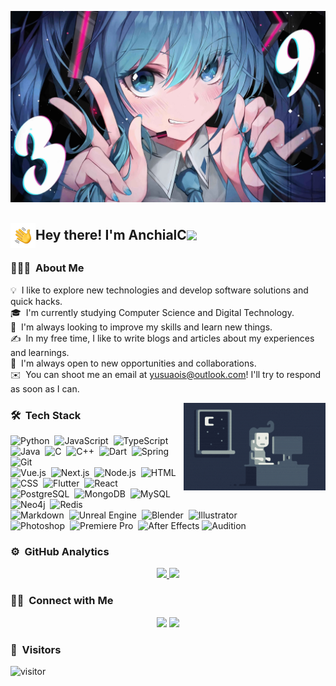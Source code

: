 ![头像](assets/头像.jpg)

<h2>
   <div style="display: flex; align-items: center;">
   <img src="./assets/Hand%20Wave.gif" width='40' align="left"/>
   <span style="line-height: 40px;">
   Hey there! I'm AnchialC
   </span>
   <img src="https://readme-typing-svg.herokuapp.com?font=Segoe+Script&center=true&lines=AnchialC." align="right"/>
  </div>
</h2>

<!-- ## 👋 &nbsp;Hey there! I'm AnC -->

### 👨🏻‍💻 &nbsp;About Me

💡 &nbsp;I like to explore new technologies and develop software solutions and quick hacks.\
🎓 &nbsp;I'm currently studying Computer Science and Digital Technology.\
🌱 &nbsp;I'm always looking to improve my skills and learn new things.\
✍️ &nbsp;In my free time, I like to write blogs and articles about my experiences and learnings.\
💬 &nbsp;I'm always open to new opportunities and collaborations.\
✉️ &nbsp;You can shoot me an email at yusuaois@outlook.com! I'll try to respond as soon as I can.

<img src="./assets/Night-Coding.gif" height="140px" weight="140px" align="right"/>

### 🛠 &nbsp;Tech Stack

![Python](https://img.shields.io/badge/-Python-05122A?style=flat&logo=python)&nbsp;
![JavaScript](https://img.shields.io/badge/-JavaScript-05122A?style=flat&logo=javascript)&nbsp;
![TypeScript](https://img.shields.io/badge/-TypeScript-05122A?style=flat&logo=typescript&logoColor=007ACC)&nbsp;
![Java](https://img.shields.io/badge/-Java-05122A?style=flat&logo=java&logoColor=007396)&nbsp;
![C](https://img.shields.io/badge/-C-05122A?style=flat&logo=C&logoColor=A8B9CC)&nbsp;
![C++](https://img.shields.io/badge/-C++-05122A?style=flat&logo=C%2B%2B&logoColor=00599C)&nbsp;
![Dart](https://img.shields.io/badge/-Dart-05122A?style=flat&logo=Dart&logoColor=0175C2)&nbsp;
![Spring](https://img.shields.io/badge/-Spring-05122A?style=flat&logo=spring&logoColor=6DB33F)&nbsp;
![Git](https://img.shields.io/badge/-Git-05122A?style=flat&logo=git)\
![Vue.js](https://img.shields.io/badge/-Vue.js-05122A?style=flat&logo=vue.js&logoColor=4FC08D)&nbsp;
![Next.js](https://img.shields.io/badge/-Next.js-05122A?style=flat&logo=next.js&logoColor=000000)&nbsp;
![Node.js](https://img.shields.io/badge/-Node.js-05122A?style=flat&logo=node.js)&nbsp;
![HTML](https://img.shields.io/badge/-HTML-05122A?style=flat&logo=HTML5)&nbsp;
![CSS](https://img.shields.io/badge/-CSS-05122A?style=flat&logo=CSS3&logoColor=1572B6)&nbsp;
![Flutter](https://img.shields.io/badge/-Flutter-05122A?style=flat&logo=flutter&logoColor=02569B)&nbsp;
![React](https://img.shields.io/badge/-React-05122A?style=flat&logo=react)\
![PostgreSQL](https://img.shields.io/badge/-PostgreSQL-05122A?style=flat&logo=postgresql&logoColor=316192)&nbsp;
![MongoDB](https://img.shields.io/badge/-MongoDB-05122A?style=flat&logo=mongodb&logoColor=47A248)&nbsp;
![MySQL](https://img.shields.io/badge/-MySQL-05122A?style=flat&logo=mysql&logoColor=4479A1)&nbsp;
![Neo4j](https://img.shields.io/badge/-Neo4j-05122A?style=flat&logo=neo4j&logoColor=0088A8)&nbsp;
![Redis](https://img.shields.io/badge/-Redis-05122A?style=flat&logo=redis&logoColor=DC382D)\
![Markdown](https://img.shields.io/badge/-Markdown-05122A?style=flat&logo=markdown)&nbsp;
![Unreal Engine](https://img.shields.io/badge/-Unreal%20Engine-05122A?style=flat&logo=unreal-engine&logoColor=000000)&nbsp;
![Blender](https://img.shields.io/badge/-Blender-05122A?style=flat&logo=blender&logoColor=DC382D)&nbsp;
![Illustrator](https://img.shields.io/badge/-Illustrator-05122A?style=flat&logo=adobe-illustrator)\
![Photoshop](https://img.shields.io/badge/-Photoshop-05122A?style=flat&logo=adobe-photoshop)&nbsp;
![Premiere Pro](https://img.shields.io/badge/-Premiere%20Pro-05122A?style=flat&logo=adobe-premiere-pro)&nbsp;
![After Effects](https://img.shields.io/badge/-After%20Effects-05122A?style=flat&logo=adobe-after-effects)
![Audition](https://img.shields.io/badge/-Audition-05122A?style=flat&logo=adobe-audition)

<!-- ![InDesign](https://img.shields.io/badge/-InDesign-05122A?style=flat&logo=adobe-indesign) -->

### ⚙️ &nbsp;GitHub Analytics

<p align="center">
<a href="https://space.bilibili.com/37213096">
  <img height="180em" src="https://github-readme-stats-eight-theta.vercel.app/api?username=yusuaois&show_icons=true&theme=tokyonight&include_all_commits=true&count_private=true"/>
  <img height="180em" src="https://github-readme-stats-eight-theta.vercel.app/api/top-langs/?username=yusuaois&layout=compact&langs_count=8&theme=tokyonight"/>
</a>
</p>

### 🤝🏻 &nbsp;Connect with Me

<p align="center">
<a href="https://space.bilibili.com/37213096"><img src="https://img.shields.io/badge/-BiliBili.com-3423A6?style=flat&logo=BiliBili&logoColor=white"/></a>
<a href="mailto:yusuaois@outlook.com"><img src="https://img.shields.io/badge/-yusuaois@outlook.com-D14836?style=flat&logo=Gmail&logoColor=white"/></a>
</p>

### 📖 &nbsp;Visitors

![visitor](https://count.getloli.com/@yusuaois?name=yusuaois&theme=minecraft&padding=7&offset=0&align=top&scale=1&pixelated=1&darkmode=auto)

[github-sub-title:img]: https://readme-typing-svg.herokuapp.com?font=Segoe+Script&center=true&lines=AnchialC.
